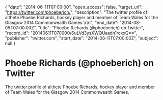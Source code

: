 {
  "date": "2014-06-11T07:00:00", 
  "open_access": false, 
  "target_url": "https://twitter.com/phoeberich/", 
  "description": "The twitter profile of althete Phoebe Richards, hockey player and member of Team Wales for the Glasgow 2014 Commonwealth Games.\r\n", 
  "end_date": "2014-08-05T07:00:00Z", 
  "title": "Phoebe Richards (@phoeberich) on Twitter", 
  "record_id": "20140611T070000/6uLVd3ysXWQUaadn1rcxxQ==", 
  "publisher": "twitter.com", 
  "start_date": "2014-06-11T07:00:00Z", 
  "subject": null
}

# Phoebe Richards (@phoeberich) on Twitter

The twitter profile of althete Phoebe Richards, hockey player and member of Team Wales for the Glasgow 2014 Commonwealth Games.
